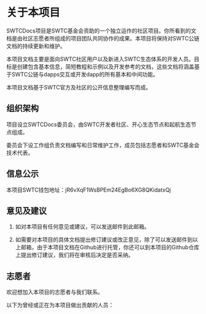 # 关于本项目

SWTCDocs项目是SWTC基金会资助的一个独立运作的社区项目。你所看到的文档是由社区志愿者所组成的项目团队共同协作的成果。本项目将保持对SWTC公链文档的持续更新和维护。

本项目文档主要是面向SWTC社区用户以及新进入SWTC生态体系的开发人员。目标是创建包含基本信息，简短教程和示例以及开发参考的文档，这些文档将涵盖基于SWTC公链与dapps交互或开发dapp的所有基本和中间功能。

本项目文档基于SWTC官方及社区的公开信息整理编写而成。

## 组织架构

项目设立SWTCDocs委员会，由SWTC开发者社区、开心生态节点和起航生态节点组成。

委员会下设工作组负责文档编写和日常维护工作，成员包括志愿者和SWTC基金会技术代表。

## 信息公示

本项目SWTC钱包地址：jR6vXqF1WsBPEm24EgBo6XG8QKidatxQj

## 意见及建议

1. 如对本项目有任何意见或建议，可以发送邮件到此邮箱。

2. 如需要对本项目的具体文档提出修订建议或改正意见，除了可以发送邮件到以上邮箱，由于本项目文档在Github进行托管，你还可以到本项目的Github仓库上提出修订建议，我们将在审核后决定是否采纳。

## 志愿者

欢迎想加入本项目的志愿者与我们联系。

以下为曾经或正在为本项目做出贡献的人员：